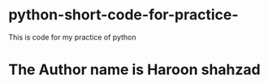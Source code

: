 # python-short-code-for-practice-
This is code for my practice of python
# The Author name is Haroon shahzad 
